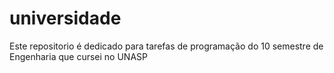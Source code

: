 # universidade
Este repositorio é dedicado para tarefas de programação do 10 semestre de Engenharia que cursei no UNASP
